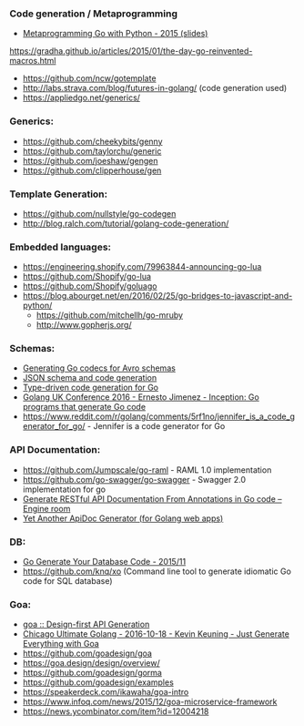 ### Code generation / Metaprogramming

- [Metaprogramming Go with Python - 2015 (slides)](https://www.slideshare.net/wuvist1/metaprogramming-go-with-python)

https://gradha.github.io/articles/2015/01/the-day-go-reinvented-macros.html
  - https://github.com/ncw/gotemplate
  - http://labs.strava.com/blog/futures-in-golang/ (code generation used)
  - https://appliedgo.net/generics/


### Generics:
  - https://github.com/cheekybits/genny
  - https://github.com/taylorchu/generic
  - https://github.com/joeshaw/gengen
  - https://github.com/clipperhouse/gen

### Template Generation:
  - https://github.com/nullstyle/go-codegen
  - http://blog.ralch.com/tutorial/golang-code-generation/

### Embedded languages:
  - https://engineering.shopify.com/79963844-announcing-go-lua
  - https://github.com/Shopify/go-lua
  - https://github.com/Shopify/goluago
  - https://blog.abourget.net/en/2016/02/25/go-bridges-to-javascript-and-python/
    - https://github.com/mitchellh/go-mruby
    - http://www.gopherjs.org/

### Schemas:
  - [Generating Go codecs for Avro schemas](http://www.agardner.me/golang/avro/code-generation/performance/benchmark/encoding/hadoop/kafka/2016/03/31/goavro-generator.html)
  - [JSON schema and code generation](https://blog.cesanta.com/code-generation)
  - [Type-driven code generation for Go](http://alikewise.com/gen/)
  - [Golang UK Conference 2016 - Ernesto Jimenez - Inception: Go programs that generate Go code](https://www.youtube.com/watch?v=Zl50bk6VRQE&feature=youtu.be)
  - https://www.reddit.com/r/golang/comments/5rf1no/jennifer_is_a_code_generator_for_go/ - Jennifer is a code generator for Go


### API Documentation:
  - https://github.com/Jumpscale/go-raml - RAML 1.0 implementation
  - https://github.com/go-swagger/go-swagger - Swagger 2.0 implementation for go
  - [Generate RESTful API Documentation From Annotations in Go code – Engine room](https://engineroom.teamwork.com/generate-api-from-annotations-in-go/)
  - [Yet Another ApiDoc Generator (for Golang web apps)](https://github.com/betacraft/yaag)

### DB:
  - [Go Generate Your Database Code - 2015/11](http://willowtreeapps.com/ideas/go-generate-your-database-code/)
  - https://github.com/knq/xo (Command line tool to generate idiomatic Go code for SQL database)

### Goa:
  - [goa :: Design-first API Generation](https://goa.design/en/blog/001-hello-goa/)
  - [Chicago Ultimate Golang - 2016-10-18 - Kevin Keuning - Just Generate Everything with Goa](https://vimeo.com/196251649)
  - https://github.com/goadesign/goa
  - https://goa.design/design/overview/
  - https://github.com/goadesign/gorma
  - https://github.com/goadesign/examples
  - https://speakerdeck.com/ikawaha/goa-intro
  - https://www.infoq.com/news/2015/12/goa-microservice-framework
  - https://news.ycombinator.com/item?id=12004218
